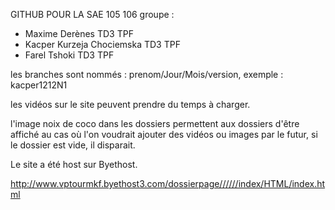 GITHUB POUR LA SAE 105 106 
groupe :
- Maxime Derènes TD3 TPF
- Kacper Kurzeja Chociemska TD3 TPF
- Farel Tshoki TD3 TPF

les branches sont nommés : prenom/Jour/Mois/version, exemple : kacper1212N1

les vidéos sur le site peuvent prendre du temps à charger.

l'image noix de coco dans les dossiers permettent aux dossiers d'être affiché au cas où l'on voudrait ajouter des vidéos ou images par le futur, si le dossier est vide, il disparait.

Le site a été host sur Byethost.

http://www.vptourmkf.byethost3.com/dossierpage//////index/HTML/index.html

